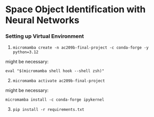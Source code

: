 # Space Object Identification with Neural Networks


### Setting up Virtual Environment 

1. `micromamba create -n ac209b-final-project -c conda-forge -y python=3.12`

might be necessary:  

`eval "$(micromamba shell hook --shell zsh)"`


2. `micromamba activate ac209b-final-project`

might be necessary: 

`micromamba install -c conda-forge ipykernel`


3. `pip install -r requirements.txt`

